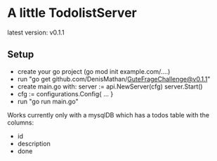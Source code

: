 # A little TodolistServer

latest version: v0.1.1

## Setup
- create your go project (go mod init example.com/....)
- run "go get github.com/DenisMathan/GuteFrageChallenge@v0.1.1"
- create main.go with:
     	server := api.NewServer(cfg)
	    server.Start()
- cfg := configurations.Config{
    ...
  }
- run "go run main.go"



Works currently only with a mysqlDB which has a todos table with the columns:
- id
- description
- done
